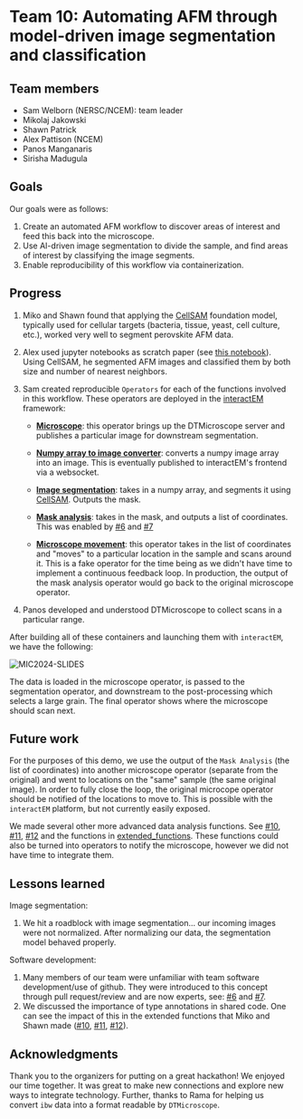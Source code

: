 # Team 10: Automating AFM through model-driven image segmentation and classification

## Team members

- Sam Welborn (NERSC/NCEM): team leader
- Mikolaj Jakowski
- Shawn Patrick
- Alex Pattison (NCEM)
- Panos Manganaris
- Sirisha Madugula

## Goals

Our goals were as follows:

1. Create an automated AFM workflow to discover areas of interest and feed this back into the microscope.
2. Use AI-driven image segmentation to divide the sample, and find areas of interest by classifying the image segments.
3. Enable reproducibility of this workflow via containerization.

## Progress

1. Miko and Shawn found that applying the [CellSAM](https://github.com/vanvalenlab/cellSAM) foundation model, typically used for cellular targets (bacteria, tissue, yeast, cell culture, etc.), worked very well to segment perovskite AFM data.
2. Alex used jupyter notebooks as scratch paper (see [this notebook](Cellsem_segmentation.ipynb)). Using CellSAM, he segmented AFM images and classified them by both size and number of nearest neighbors.
3. Sam created reproducible `Operators` for each of the functions involved in this workflow. These operators are deployed in the [interactEM](https://github.com/NERSC/interactEM) framework:

    - **[Microscope](operators/scope/)**: this operator brings up the DTMicroscope server and publishes a particular image for downstream segmentation.

    - **[Numpy array to image converter](operators/image_converter/)**: converts a numpy image array into an image. This is eventually published to interactEM's frontend via a websocket.

    - **[Image segmentation](operators/segmentation)**: takes in a numpy array, and segments it using [CellSAM](https://github.com/vanvalenlab/cellSAM). Outputs the mask.

    - **[Mask analysis](operators/post-process)**: takes in the mask, and outputs a list of coordinates. This was enabled by [#6](https://github.com/swelborn/team-10/pull/6) and [#7](https://github.com/swelborn/team-10/pull/7)

    - **[Microscope movement](operators/scope-downstream)**: this operator takes in the list of coordinates and "moves" to a particular location in the sample and scans around it. This is a fake operator for the time being as we didn't have time to implement a continuous feedback loop. In production, the output of the mask analysis operator would go back to the original microscope operator.

4. Panos developed and understood DTMicroscope to collect scans in a particular range.

After building all of these containers and launching them with `interactEM`, we have the following:

![MIC2024-SLIDES](https://github.com/user-attachments/assets/b8d009a1-3e2c-45f1-a31e-c24ebfaa5a8a)

The data is loaded in the microscope operator, is passed to the segmentation operator, and downstream to the post-processing which selects a large grain. The final operator shows where the microscope should scan next.

## Future work

For the purposes of this demo, we use the output of the `Mask Analysis` (the list of coordinates) into another microscope operator (separate from the original) and went to locations on the "same" sample (the same original image). In order to fully close the loop, the original microcope operator should be notified of the locations to move to. This is possible with the `interactEM` platform, but not currently easily exposed.

We made several other more advanced data analysis functions. See [#10](https://github.com/swelborn/team-10/pull/10), [#11](https://github.com/swelborn/team-10/pull/11), [#12](https://github.com/swelborn/team-10/pull/12) and the functions in [extended_functions](extended_functions/). These functions could also be turned into operators to notify the microscope, however we did not have time to integrate them.

## Lessons learned

Image segmentation:

1. We hit a roadblock with image segmentation... our incoming images were not normalized. After normalizing our data, the segmentation model behaved properly.

Software development:

1. Many members of our team were unfamiliar with team software development/use of github. They were introduced to this concept through pull request/review and are now experts, see: [#6](https://github.com/swelborn/team-10/pull/6) and [#7](https://github.com/swelborn/team-10/pull/7).
2. We discussed the importance of type annotations in shared code. One can see the impact of this in the extended functions that Miko and Shawn made ([#10](https://github.com/swelborn/team-10/pull/10), [#11](https://github.com/swelborn/team-10/pull/11), [#12](https://github.com/swelborn/team-10/pull/12)).

## Acknowledgments

Thank you to the organizers for putting on a great hackathon! We enjoyed our time together. It was great to make new connections and explore new ways to integrate technology. Further, thanks to Rama for helping us convert `ibw` data into a format readable by `DTMicroscope`.
